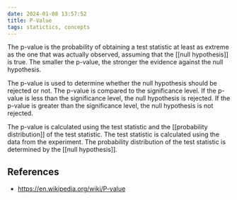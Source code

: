 ```yaml
---
date: 2024-01-08 13:57:52
title: P-Value
tags: statictics, concepts
---
```


The p-value is the probability of obtaining a test statistic at least as extreme as the one that was actually observed, assuming that the [[null hypothesis]] is true. The smaller the p-value, the stronger the evidence against the null hypothesis.

The p-value is used to determine whether the null hypothesis should be rejected or not. The p-value is compared to the significance level. If the p-value is less than the significance level, the null hypothesis is rejected. If the p-value is greater than the significance level, the null hypothesis is not rejected.

The p-value is calculated using the test statistic and the [[probability distribution]] of the test statistic. The test statistic is calculated using the data from the experiment. The probability distribution of the test statistic is determined by the [[null hypothesis]].

## References

- https://en.wikipedia.org/wiki/P-value